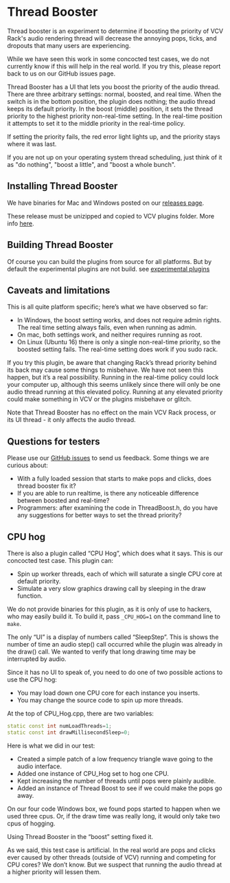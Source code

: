 # Thread Booster

Thread booster is an experiment to determine if boosting the priority of VCV Rack's audio rendering thread will decrease the annoying pops, ticks, and dropouts that many users are experiencing.

While we have seen this work in some concocted test cases, we do not currently know if this will help in the real world. If you try this, please report back to us on our GitHub issues page.

Thread Booster has a UI that lets you boost the priority of the audio thread. There are three arbitrary settings: normal, boosted, and real time. When the switch is in the bottom position, the plugin does nothing; the audio thread keeps its default priority. In the boost (middle) position, it sets the thread priority to the highest priority non-real-time setting. In the real-time position it attempts to set it to the middle priority in the real-time policy.

If setting the priority fails, the red error light lights up, and the priority stays where it was last.

If you are not up on your operating system thread scheduling, just think of it as "do nothing", "boost a little", and "boost a whole bunch".

## Installing Thread Booster

We have binaries for Mac and Windows posted on our [releases page](https://github.com/squinkylabs/SquinkyVCV/releases).

These release must be unizipped and copied to VCV plugins folder. More info [here](installing-binaries.md).

## Building Thread Booster

Of course you can build the plugins from source for all platforms. But by default the experimental plugins are not build. see [experimental plugins](experimental.md)

## Caveats and limitations

This is all quite platform specific; here’s what we have observed so far:

* In Windows, the boost setting works, and does not require admin rights. The real time setting always fails, even when running as admin.
* On mac, both settings work, and neither requires running as root.
* On Linux (Ubuntu 16) there is only a single non-real-time priority, so the boosted setting fails. The real-time setting does work if you sudo rack.

If you try this plugin, be aware that changing Rack’s thread priority behind its back may cause some things to misbehave. We have not seen this happen, but it’s a real possibility. Running in the real-time policy could lock your computer up, although this seems unlikely since there will only be one audio thread running at this elevated policy. Running at any elevated priority could make something in VCV or the plugins misbehave or glitch.

Note that Thread Booster has no effect on the main VCV Rack process, or its UI thread - it only affects the audio thread.

## Questions for testers

Please use our [GitHub issues](https://github.com/squinkylabs/SquinkyVCV/issues) to send us feedback. Some things we are curious about:

* With a fully loaded session that starts to make pops and clicks, does thread booster fix it?
* If you are able to run realtime, is there any noticeable difference between boosted and real-time?
* Programmers: after examining the code in ThreadBoost.h, do you have any suggestions for better ways to set the thread priority?

## CPU hog

There is also a plugin called “CPU Hog”, which does what it says. This is our concocted test case. This plugin can:

* Spin up worker threads, each of which will saturate a single CPU core at default priority.
* Simulate a very slow graphics drawing call by sleeping in the draw function.

We do not provide binaries for this plugin, as it is only of use to hackers, who may easily build it. To build it, pass `_CPU_HOG=1` on the command line to `make`. 

The only “UI” is a display of numbers called “SleepStep”. This is shows the number of time an audio step() call occurred while the plugin was already in the draw() call. We wanted to verify that long drawing time may be interrupted by audio.

Since it has no UI to speak of, you need to do one of two possible actions to use the CPU hog:

* You may load down one CPU core for each instance you  inserts.
* You may change the source code to spin up more threads.

 At the top of CPU_Hog.cpp, there are two variables:

```c++
static const int numLoadThreads=1;
static const int drawMillisecondSleep=0;
```

Here is what we did in our test:

* Created a simple patch of a low frequency triangle wave going to the audio interface.
* Added one instance of CPU_Hog set to hog one CPU.
* Kept increasing the number of threads until pops were plainly audible.
* Added an instance of Thread Boost to see if we could make the pops go away.

On our four code Windows box, we found pops started to happen when we used three cpus. Or, if the draw time was really long, it would only take two cpus of hogging.

Using Thread Booster in the “boost” setting fixed it.

As we said, this test case is artificial. In the real world are pops and clicks ever caused by other threads (outside of VCV) running and competing for CPU cores? We don’t know. But we suspect that running the audio thread at a higher priority will lessen them.
